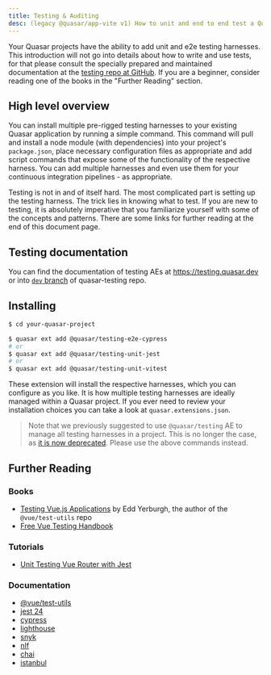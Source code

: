 ```yaml
---
title: Testing & Auditing
desc: (legacy @quasar/app-vite v1) How to unit and end to end test a Quasar app.
---
```


Your Quasar projects have the ability to add unit and e2e testing harnesses. This introduction will not go into details about how to write and use tests, for that please consult the specially prepared and maintained documentation at the [testing repo at GitHub](https://github.com/quasarframework/quasar-testing/tree/dev). If you are a beginner, consider reading one of the books in the "Further Reading" section.

## High level overview

You can install multiple pre-rigged testing harnesses to your existing Quasar application by running a simple command. This command will pull and install a node module (with dependencies) into your project's `package.json`, place necessary configuration files as appropriate and add script commands that expose some of the functionality of the respective harness. You can add multiple harnesses and even use them for your continuous integration pipelines - as appropriate.

Testing is not in and of itself hard. The most complicated part is setting up the testing harness. The trick lies in knowing what to test. If you are new to testing, it is absolutely imperative that you familiarize yourself with some of the concepts and patterns. There are some links for further reading at the end of this document page.

## Testing documentation

You can find the documentation of testing AEs at https://testing.quasar.dev or into [`dev` branch](https://github.com/quasarframework/quasar-testing/tree/dev) of quasar-testing repo.

<q-btn label="Testing AEs documentation" icon-right="launch" href="https://testing.quasar.dev" target="_blank" />

## Installing

```bash
$ cd your-quasar-project

$ quasar ext add @quasar/testing-e2e-cypress
# or
$ quasar ext add @quasar/testing-unit-jest
# or
$ quasar ext add @quasar/testing-unit-vitest
```

These extension will install the respective harnesses, which you can configure as you like.
It is how multiple testing harnesses are ideally managed within a Quasar project.
If you ever need to review your installation choices you can take a look at `quasar.extensions.json`.

> Note that we previously suggested to use `@quasar/testing` AE to manage all testing harnesses in a project. This is no longer the case, as [it is now deprecated](https://github.com/quasarframework/quasar-testing/tree/dev/packages/testing/README.md#DEPRECATION-NOTICE). Please use the above commands instead.

## Further Reading

### Books
- [Testing Vue.js Applications](https://www.manning.com/books/testing-vue-js-applications) by Edd Yerburgh, the author of the `@vue/test-utils` repo
- [Free Vue Testing Handbook](https://lmiller1990.github.io/vue-testing-handbook/)

### Tutorials
- [Unit Testing Vue Router with Jest](https://medium.com/js-dojo/unit-testing-vue-router-1d091241312)

### Documentation
- [@vue/test-utils](https://test-utils.vuejs.org)
- [jest 24](https://facebook.github.io/jest/)
- [cypress](https://docs.cypress.io/guides/core-concepts/introduction-to-cypress.html#Cypress-Is-Simple)
- [lighthouse](https://developers.google.com/web/tools/lighthouse/#cli)
- [snyk](https://snyk.io/test)
- [nlf](https://www.npmjs.com/package/nlf)
- [chai](http://www.chaijs.com/)
- [istanbul](https://istanbul.js.org/)
